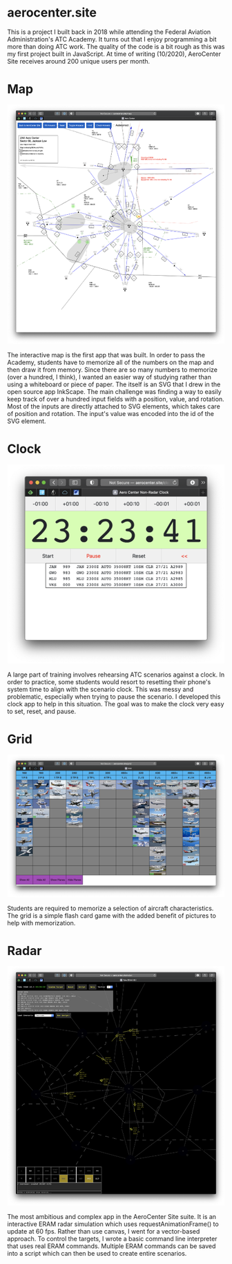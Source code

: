 # aerocenter.site

This is a project I built back in 2018 while attending the Federal Aviation Administration's ATC Academy. It turns out that I enjoy programming a bit more than doing ATC work. The quality of the code is a bit rough as this was my first project built in JavaScript. At time of writing (10/2020), AeroCenter Site receives around 200 unique users per month.

# Map

![Map Screenshot](/images/map.png)

The interactive map is the first app that was built. In order to pass the Academy, students have to memorize all of the numbers on the map and then draw it from memory. Since there are so many numbers to memorize (over a hundred, I think), I wanted an easier way of studying rather than using a whiteboard or piece of paper. The itself is an SVG that I drew in the open source app InkScape. The main challenge was finding a way to easily keep track of over a hundred input fields with a position, value, and rotation. Most of the inputs are directly attached to SVG elements, which takes care of position and rotation. The input's value was encoded into the id of the SVG element. 

# Clock

![Clock Screenshot](/images/clock.png)

A large part of training involves rehearsing ATC scenarios against a clock. In order to practice, some students would resort to resetting their phone's system time to align with the scenario clock. This was messy and problematic, especially when trying to pause the scenario. I developed this clock app to help in this situation. The goal was to make the clock very easy to set, reset, and pause. 

# Grid

![Grid Screenshot](/images/grid.png)

Students are required to memorize a selection of aircraft characteristics. The grid is a simple flash card game with the added benefit of pictures to help with memorization.

# Radar

![Radar Screenshot](/images/radar.png)

The most ambitious and complex app in the AeroCenter Site suite. It is an interactive ERAM radar simulation which uses requestAnimationFrame() to update at 60 fps. Rather than use canvas, I went for a vector-based approach. To control the targets, I wrote a basic command line interpreter that uses real ERAM commands. Multiple ERAM commands can be saved into a script which can then be used to create entire scenarios. 
